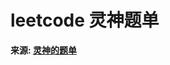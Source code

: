 # leetcode 灵神题单

**来源: [灵神的题单](https://leetcode.cn/discuss/post/3141566/ru-he-ke-xue-shua-ti-by-endlesscheng-q3yd/)**
